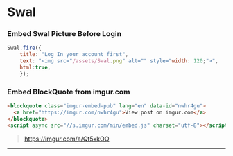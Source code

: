 # Swal
### Embed Swal Picture Before Login

```js
Swal.fire({
    title: "Log In your account first",
    text: "<img src="/assets/Swal.png" alt="" style="width: 120;">",
    html:true,
    });
```

### Embed BlockQuote from imgur.com

```html
<blockquote class="imgur-embed-pub" lang="en" data-id="nwhr4gu">
  <a href="https://imgur.com/nwhr4gu">View post on imgur.com</a>
</blockquote>
<script async src="//s.imgur.com/min/embed.js" charset="utf-8"></script>
```
> https://imgur.com/a/Qt5xkOO

---